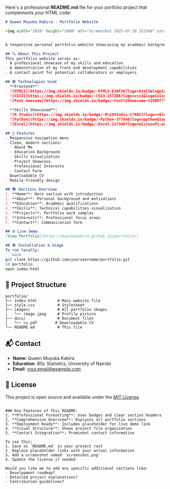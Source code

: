 Here's a professional **README.md** file for your portfolio project that complements your HTML code:

```markdown
# Queen Muyuka Kabira - Portfolio Website

<img width="1920" height="1080" alt="Screenshot 2025-07-30 223348" src="https://github.com/user-attachments/assets/ed010b96-b1cc-4629-8256-c4d9a0dc256d" />


A responsive personal portfolio website showcasing my academic background, skills, projects, and professional interests as a Statistics student and aspiring developer.

## 🔍 About This Project
This portfolio website serves as:
- A professional showcase of my skills and education
- A demonstration of my front-end development capabilities
- A contact point for potential collaborators or employers

## 🛠️ Technologies Used
- **Frontend**: 
  ![HTML5](https://img.shields.io/badge/-HTML5-E34F26?logo=html5&logoColor=white)
  ![CSS3](https://img.shields.io/badge/-CSS3-1572B6?logo=css3&logoColor=white)
  ![Font Awesome](https://img.shields.io/badge/-Font%20Awesome-528DD7?logo=font-awesome&logoColor=white)
  
- **Skills Showcased**:
  ![R Studio](https://img.shields.io/badge/-R%20Studio-276DC3?logo=r&logoColor=white)
  ![Python](https://img.shields.io/badge/-Python-3776AB?logo=python&logoColor=white)
  ![Excel](https://img.shields.io/badge/-Excel-217346?logo=microsoft-excel&logoColor=white)

## 🚀 Features
- Responsive navigation menu
- Clean, modern sections:
  - About Me
  - Education Background
  - Skills Visualization
  - Project Showcase
  - Professional Interests
  - Contact Form
- Downloadable CV
- Mobile-friendly design

## 📚 Sections Overview
1. **Home**: Hero section with introduction
2. **About**: Personal background and motivations
3. **Education**: Academic qualifications
4. **Skills**: Technical capabilities visualization
5. **Projects**: Portfolio work samples
6. **Interests**: Professional focus areas
7. **Contact**: Communication form

## 🌐 Live Demo
[View Portfolio](https://muyukakabira.github.io/portfolio/)

## 🛠️ Installation & Usage
To run locally:
```bash
git clone https://github.com/yourusername/portfolio.git
cd portfolio
open index.html
```

## 📂 Project Structure
```
portfolio/
├── index.html         # Main website file
├── style.css          # Stylesheet
├── images/            # All portfolio images
│   └── image.jpeg     # Profile picture
├── docs/              # Document files
│   └── cv.pdf        # Downloadable CV
└── README.md          # This file
```

## 📬 Contact
- **Name**: Queen Muyuka Kabira
- **Education**: BSc Statistics, University of Nairobi
- **Email**: [your.email@example.com](mailto:muyukaqueen5@gmail.com)

## 📜 License
This project is open source and available under the [MIT License](LICENSE).
```

### Key Features of This README:
1. **Professional Formatting**: Uses badges and clear section headers
2. **Comprehensive Overview**: Explains all portfolio sections
3. **Deployment Ready**: Includes placeholder for live demo link
4. **Visual Structure**: Shows project file organization
5. **Contact Integration**: Prominent contact information

To use this:
1. Save as `README.md` in your project root
2. Replace placeholder links with your actual information
3. Add a screenshot named `screenshot.png`
4. Update the license if needed

Would you like me to add any specific additional sections like:
- Development roadmap?
- Detailed project explanations?
- Contribution guidelines?

